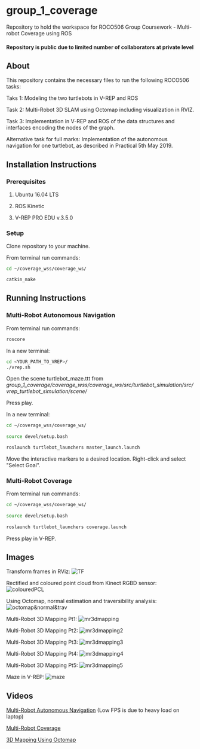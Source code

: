 # group_1_coverage
Repository to hold the workspace for ROCO506 Group Coursework - Multi-robot Coverage using ROS

#### Repository is public due to limited number of collaborators at private level

## About
This repository contains the necessary files to run the following ROCO506 tasks:

Taks 1: Modeling the two turtlebots in V-REP and ROS

Task 2: Multi-Robot 3D SLAM using Octomap including visualization in RVIZ.

Task 3: Implementation in V-REP and ROS of the data structures and interfaces encoding the nodes of the graph. 

Alternative task for full marks: Implementation of the autonomous navigation for one turtlebot, as described in Practical 5th May 2019.

## Installation Instructions

### Prerequisites
1. Ubuntu 16.04 LTS

2. ROS Kinetic

3. V-REP PRO EDU v.3.5.0

### Setup
Clone repository to your machine. 

From terminal run commands:
```bash
cd ~/coverage_wss/coverage_ws/

catkin_make
```

## Running Instructions

### Multi-Robot Autonomous Navigation
From terminal run commands:

```bash
roscore
```
In a new terminal:

```bash
cd <YOUR_PATH_TO_VREP>/
./vrep.sh
```
Open the scene turtlebot_maze.ttt from *group_1_coverage/coverage_wss/coverage_ws/src/turtlebot_simulation/src/vrep_turtlebot_simulation/scene/*

Press play.

In a new terminal:
  
```bash
cd ~/coverage_wss/coverage_ws/
  
source devel/setup.bash

roslaunch turtlebot_launchers master_launch.launch
```
Move the interactive markers to a desired location. Right-click and select "Select Goal".

### Multi-Robot Coverage
From terminal run commands:
 
```bash 
cd ~/coverage_wss/coverage_ws/
  
source devel/setup.bash
  
roslaunch turtlebot_launchers coverage.launch
```
Press play in V-REP.

## Images
Transform frames in RViz:
![TF](https://i.imgur.com/Kc4c70h.png)

Rectified and coloured point cloud from Kinect RGBD sensor:
![colouredPCL](https://i.imgur.com/qSa876P.png)

Using Octomap, normal estimation and traversibility analysis:
![octomap&normal&trav](https://i.imgur.com/Sljl6AM.png)

Multi-Robot 3D Mapping Pt1:
![mr3dmapping](https://i.imgur.com/T01LrZ0.png)

Multi-Robot 3D Mapping Pt2:
![mr3dmapping2](https://i.imgur.com/VSuZAVz.png)

Multi-Robot 3D Mapping Pt3:
![mr3dmapping3](https://i.imgur.com/eoSKhhc.png)

Multi-Robot 3D Mapping Pt4:
![mr3dmapping4](https://i.imgur.com/kmEROo4.png)

Multi-Robot 3D Mapping Pt5:
![mr3dmapping5](https://i.imgur.com/hWN8Hu1.png)

Maze in V-REP:
![maze](https://i.imgur.com/1Z4s08f.png)


## Videos

[Multi-Robot Autonomous Navigation](https://www.youtube.com/watch?v=ZRH_pJarqpo) (Low FPS is due to heavy load on laptop)

[Multi-Robot Coverage](https://www.youtube.com/watch?v=m6F9Eu0oMMM)

[3D Mapping Using Octomap](https://www.youtube.com/watch?v=rV_tpvMzQqk)

